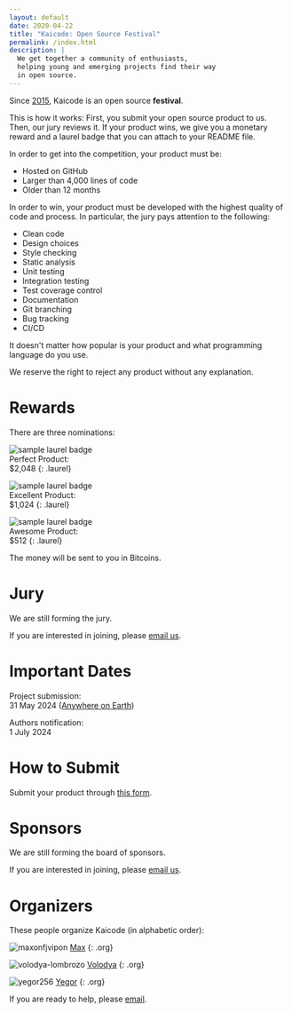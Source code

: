 ```yaml
---
layout: default
date: 2020-04-22
title: "Kaicode: Open Source Festival"
permalink: /index.html
description: |
  We get together a community of enthusiasts,
  helping young and emerging projects find their way
  in open source.
---
```


Since [2015](https://www.yegor256.com/award.html), 
Kaicode is an open source **festival**.

This is how it works:
First, you submit your open source product to us.
Then, our jury reviews it.
If your product wins, we give you a monetary reward 
and a laurel badge that you can attach to your README file.

In order to get into the competition, your product must be:

  * Hosted on GitHub
  * Larger than 4,000 lines of code
  * Older than 12 months

In order to win, your product must be developed with the highest quality of code and process. 
In particular, the jury pays attention to the following:

  * Clean code
  * Design choices
  * Style checking
  * Static analysis
  * Unit testing
  * Integration testing
  * Test coverage control
  * Documentation
  * Git branching
  * Bug tracking
  * CI/CD

It doesn't matter how popular is your product and what programming language do you use.

We reserve the right to reject any product without any explanation.

# Rewards

There are three nominations:

<img src="images/laurel-perfect.svg" alt="sample laurel badge"/><br/>
Perfect Product:<br/>
$2,048
{: .laurel}

<img src="images/laurel-excellent.svg" alt="sample laurel badge"/><br/>
Excellent Product:<br/>
$1,024
{: .laurel}

<img src="images/laurel-awesome.svg" alt="sample laurel badge"/><br/>
Awesome Product:<br/>
$512
{: .laurel}

The money will be sent to you in Bitcoins.

# Jury

We are still forming the jury.

If you are interested in joining, please [email us](mailto:jury@kaicode.org).

# Important Dates

Project submission:<br/>
31 May 2024 ([Anywhere on Earth](https://en.wikipedia.org/wiki/Anywhere_on_Earth))

Authors notification:<br/>
1 July 2024

# How to Submit

Submit your product through 
[this form](https://docs.google.com/forms/d/18FjK2MCe7etrfJmsKKOiQXWJO0EF-40Bac8TLgBSmFs).

# Sponsors

We are still forming the board of sponsors.

If you are interested in joining, please [email us](mailto:sponsor@kaicode.org).

# Organizers

These people organize Kaicode (in alphabetic order):

![maxonfjvipon](/images/orgs/maxonfjvipon.jpg)
[Max](https://github.com/maxonfjvipon)
{: .org}

![volodya-lombrozo](/images/orgs/volodya-lombrozo.jpg)
[Volodya](https://github.com/volodya-lombrozo)
{: .org}

![yegor256](/images/orgs/yegor256.jpg)
[Yegor](https://github.com/yegor256)
{: .org}

If you are ready to help, please [email](mailto:orgs@kaicode.org).

